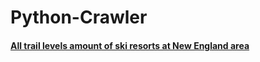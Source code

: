 # Python-Crawler

#### [All trail levels amount of ski resorts at New England area](https://github.com/TimLaiTW/Python-Crawler/tree/master/Ski_Resort_Level_Count)
